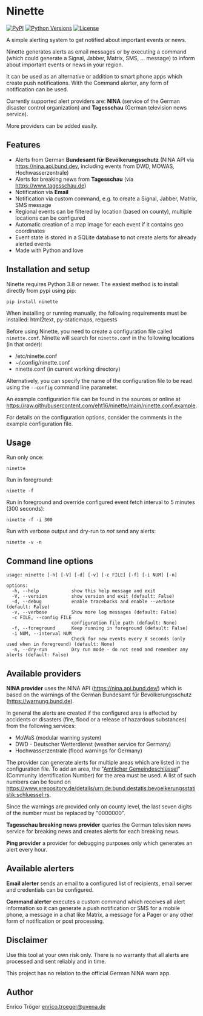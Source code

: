 # Ninette

[![PyPI](https://img.shields.io/pypi/v/ninette.svg)](https://pypi.org/project/ninette/)
[![Python Versions](https://img.shields.io/pypi/pyversions/ninette.svg)](https://pypi.org/project/ninette/)
[![License](https://img.shields.io/pypi/l/ninette.svg)](https://pypi.org/project/ninette/)


A simple alerting system to get notified about important events or news.

Ninette generates alerts as email messages or by executing a command
(which could generate a Signal, Jabber, Matrix, SMS, ... message) to inform about
important events or news in your region.

It can be used as an alternative or addition to smart phone apps which create push notifications.
With the Command alerter, any form of notification can be used.

Currently supported alert providers are:
**NINA** (service of the German disaster control organization) and
**Tagesschau** (German television news service).

More providers can be added easily.


## Features

  * Alerts from German **Bundesamt für Bevölkerungsschutz**
    (NINA API via https://nina.api.bund.dev, including events from DWD, MOWAS, Hochwasserzentrale)
  * Alerts for breaking news from **Tagesschau** (via https://www.tagesschau.de)
  * Notification via **Email**
  * Notification via custom command, e.g. to create a Signal, Jabber, Matrix, SMS message
  * Regional events can be filtered by location (based on county), multiple locations can be configured
  * Automatic creation of a map image for each event if it contains geo coordinates
  * Event state is stored in a SQLite database to not create alerts for already alerted events
  * Made with Python and love


## Installation and setup

Ninette requires Python 3.8 or newer.
The easiest method is to install directly from pypi using pip:

    pip install ninette

When installing or running manually, the following requirements must be installed:
html2text, py-staticmaps, requests

Before using Ninette, you need to create a configuration file called `ninette.conf`.
Ninette will search for `ninette.conf` in the following locations (in that order):

  - /etc/ninette.conf
  - ~/.config/ninette.conf
  - ninette.conf (in current working directory)

Alternatively, you can specify the name of the configuration file to be read
using the `--config` command line parameter.

An example configuration file can be found in the sources or online
at https://raw.githubusercontent.com/eht16/ninette/main/ninette.conf.example.

For details on the configuration options, consider the comments in the
example configuration file.


## Usage

Run only once:

    ninette

Run in foreground:

    ninette -f

Run in foreground and override configured event fetch interval to 5 minutes (300 seconds):

    ninette -f -i 300

Run with verbose output and dry-run to *not* send any alerts:

    ninette -v -n


## Command line options

    usage: ninette [-h] [-V] [-d] [-v] [-c FILE] [-f] [-i NUM] [-n]

    options:
      -h, --help            show this help message and exit
      -V, --version         show version and exit (default: False)
      -d, --debug           enable tracebacks and enable --verbose (default: False)
      -v, --verbose         Show more log messages (default: False)
      -c FILE, --config FILE
                            configuration file path (default: None)
      -f, --foreground      Keep running in foreground (default: False)
      -i NUM, --interval NUM
                            Check for new events every X seconds (only used when in foreground) (default: None)
      -n, --dry-run         Dry run mode - do not send and remember any alerts (default: False)


## Available providers

**NINA provider** uses the NINA API (https://nina.api.bund.dev/) which is based on the warnings
of the German Bundesamt für Bevölkerungsschutz (https://warnung.bund.de).

In general the alerts are created if the configured area is affected by accidents or disasters
(fire, flood or a release of hazardous substances) from the following services:

- MoWaS (modular warning system)
- DWD - Deutscher Wetterdienst (weather service for Germany)
- Hochwasserzentrale (flood warnings for Germany)

The provider can generate alerts for multiple areas which are listed in the configuration file.
To add an area, the "[Amtlicher Gemeindeschlüssel](https://en.wikipedia.org/wiki/Community_Identification_Number#Germany)"
(Community Identification Number) for the area must be used.
A list of such numbers can be found on https://www.xrepository.de/details/urn:de:bund:destatis:bevoelkerungsstatistik:schluessel:rs.

Since the warnings are provided only on county level, the last seven digits of the number must be
replaced by "0000000".

**Tagesschau breaking news provider** queries the German television news service for breaking
news and creates alerts for each breaking news.

**Ping provider** a provider for debugging purposes only which generates an alert every hour.


## Available alerters

**Email alerter** sends an email to a configured list of recipients, email server
and credentials can be configured.

**Command alerter** executes a custom command which receives all alert information so it can generate
a push notification or SMS for a mobile phone, a message in a chat like Matrix, a message for a Pager
or any other form of notification or post processing.


## Disclaimer

Use this tool at your own risk only.
There is no warranty that all alerts are processed and sent reliably and in time.

This project has no relation to the official German NINA warn app.


## Author

Enrico Tröger <enrico.troeger@uvena.de>
